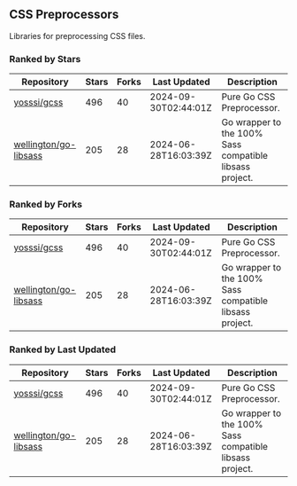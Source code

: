 ## CSS Preprocessors

Libraries for preprocessing CSS files.

### Ranked by Stars

| Repository | Stars | Forks | Last Updated | Description | 
|------------|-------|-------|--------------|-------------|
| [yosssi/gcss](https://github.com/yosssi/gcss) | 496 | 40 | 2024-09-30T02:44:01Z |  Pure Go CSS Preprocessor. |
| [wellington/go-libsass](https://github.com/wellington/go-libsass) | 205 | 28 | 2024-06-28T16:03:39Z |  Go wrapper to the 100% Sass compatible libsass project. |

### Ranked by Forks

| Repository | Stars | Forks | Last Updated | Description | 
|------------|-------|-------|--------------|-------------|
| [yosssi/gcss](https://github.com/yosssi/gcss) | 496 | 40 | 2024-09-30T02:44:01Z |  Pure Go CSS Preprocessor. |
| [wellington/go-libsass](https://github.com/wellington/go-libsass) | 205 | 28 | 2024-06-28T16:03:39Z |  Go wrapper to the 100% Sass compatible libsass project. |

### Ranked by Last Updated

| Repository | Stars | Forks | Last Updated | Description | 
|------------|-------|-------|--------------|-------------|
| [yosssi/gcss](https://github.com/yosssi/gcss) | 496 | 40 | 2024-09-30T02:44:01Z |  Pure Go CSS Preprocessor. |
| [wellington/go-libsass](https://github.com/wellington/go-libsass) | 205 | 28 | 2024-06-28T16:03:39Z |  Go wrapper to the 100% Sass compatible libsass project. |

